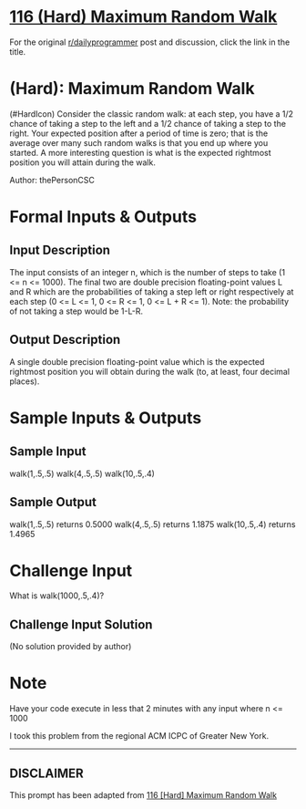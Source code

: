 # [116 (Hard) Maximum Random Walk](https://www.reddit.com/r/dailyprogrammer/comments/16dbyh/011113_challenge_116_hard_maximum_random_walk/)

For the original [r/dailyprogrammer](https://www.reddit.com/r/dailyprogrammer/) post and discussion, click the link in the title.

#  (Hard): Maximum Random Walk
(#HardIcon)
Consider the classic random walk: at each step, you have a 1/2 chance of taking a step to the left and a 1/2 chance of taking a step to the right. Your expected position after a period of time is zero; that is the average over many such random walks is that you end up where you started. A more interesting question is what is the expected rightmost position you will attain during the walk.

Author: thePersonCSC

# Formal Inputs & Outputs
## Input Description
The input consists of an integer n, which is the number of steps to take (1 <= n <= 1000). The final two are double precision floating-point values L and R which are the probabilities of taking a step left or right respectively at each step (0 <= L <= 1, 0 <= R <= 1, 0 <= L + R <= 1). Note: the probability of not taking a step would be 1-L-R.

## Output Description
A single double precision floating-point value which is the expected rightmost position you will obtain during the walk (to, at least, four decimal places).

# Sample Inputs & Outputs
## Sample Input
walk(1,.5,.5)
walk(4,.5,.5)
walk(10,.5,.4)

## Sample Output
walk(1,.5,.5) returns 0.5000
walk(4,.5,.5) returns 1.1875
walk(10,.5,.4) returns 1.4965

# Challenge Input
What is walk(1000,.5,.4)?

## Challenge Input Solution
(No solution provided by author)

# Note
Have your code execute in less that 2 minutes with any input where n <= 1000

I took this problem from the regional ACM ICPC of Greater New York.


----
## **DISCLAIMER**
This prompt has been adapted from [116 [Hard] Maximum Random Walk](https://www.reddit.com/r/dailyprogrammer/comments/16dbyh/011113_challenge_116_hard_maximum_random_walk/
)
